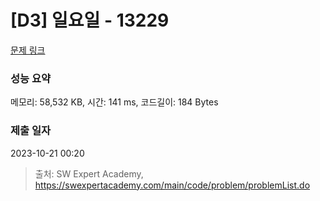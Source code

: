 # [D3] 일요일 - 13229 

[문제 링크](https://swexpertacademy.com/main/code/problem/problemDetail.do?contestProbId=AX0SaDW6L2oDFASs) 

### 성능 요약

메모리: 58,532 KB, 시간: 141 ms, 코드길이: 184 Bytes

### 제출 일자

2023-10-21 00:20



> 출처: SW Expert Academy, https://swexpertacademy.com/main/code/problem/problemList.do